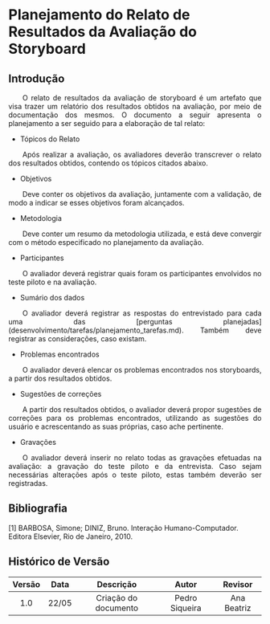 # Planejamento do Relato de Resultados da Avaliação do Storyboard

## Introdução
<p align="justify">
&emsp;&emsp;O relato de resultados da avaliação de storyboard é um artefato que visa trazer um relatório dos resultados obtidos na avaliação, por meio de documentação dos mesmos. O documento a seguir apresenta o planejamento a ser seguido para a elaboração de tal relato:
</p>

* Tópicos do Relato
<p align="justify">
&emsp;&emsp;Após realizar a avaliação, os avaliadores deverão transcrever o relato dos resultados obtidos, contendo os tópicos citados abaixo.
</p>

* Objetivos
<p align="justify">
&emsp;&emsp;Deve conter os objetivos da avaliação, juntamente com a validação, de modo a indicar se esses objetivos foram alcançados.
</p>

* Metodologia
<p align="justify">
&emsp;&emsp;Deve conter um resumo da metodologia utilizada, e está deve convergir com o método especificado no planejamento da avaliação.
</p>

* Participantes
<p align="justify">
&emsp;&emsp;O avaliador deverá registrar quais foram os participantes envolvidos no teste piloto e na avaliação.
</p>

* Sumário dos dados
<p align="justify">
&emsp;&emsp;O avaliador deverá registrar as respostas do entrevistado para cada uma das [perguntas planejadas](desenvolvimento/tarefas/planejamento_tarefas.md). Também deve registrar as considerações, caso existam.
</p>

* Problemas encontrados
<p align="justify">
&emsp;&emsp;O avaliador deverá elencar os problemas encontrados nos storyboards, a partir dos resultados obtidos.
</p>

* Sugestões de correções
<p align="justify">
&emsp;&emsp;A partir dos resultados obtidos, o avaliador deverá propor sugestões de correções para os problemas encontrados, utilizando as sugestões do usuário e acrescentando as suas próprias, caso ache pertinente.
</p>

* Gravações
<p align="justify">
&emsp;&emsp;O avaliador deverá inserir no relato todas as gravações efetuadas na avaliação: a gravação do teste piloto e da entrevista. Caso sejam necessárias alterações após o teste piloto, estas também deverão ser registradas. 
</p>

## Bibliografia

[1] BARBOSA, Simone; DINIZ, Bruno. Interação Humano-Computador. Editora Elsevier, Rio de Janeiro, 2010.

## Histórico de Versão

| Versão | Data  |            Descrição             |     Autor      |    Revisor    |
|:------:|:-----:|:--------------------------------:|:--------------:|:-------------:|
|  1.0   | 22/05 | Criação do documento | Pedro Siqueira | Ana Beatriz |